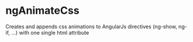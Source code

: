 # ngAnimateCss
Creates and appends css animations to AngularJs directives (ng-show, ng-if, ...) with one single html attribute
